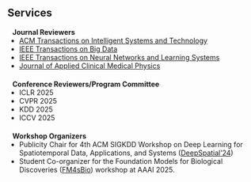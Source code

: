 ## Services
<h4 style="margin:0 10px 0;">Journal Reviewers</h4>

<ul style="margin:0 0 20px;">
    <li><a href="https://dl.acm.org/journal/tist"><autocolor>ACM Transactions on Intelligent Systems and Technology</autocolor></a></li>
    <li><a href="https://ieeexplore.ieee.org/xpl/RecentIssue.jsp?punumber=6687317"><autocolor>IEEE Transactions on Big Data</autocolor></a></li>
    <li><a href="https://ieeexplore.ieee.org/xpl/RecentIssue.jsp?punumber=5962385"><autocolor>IEEE Transactions on Neural Networks and Learning Systems</autocolor></a></li>
    <li><a href="https://aapm.onlinelibrary.wiley.com/journal/15269914"><autocolor>Journal of Applied Clinical Medical Physics</autocolor></a></li>
</ul>

<h4 style="margin:0 10px 0;">Conference Reviewers/Program Committee</h4>

<ul style="margin:0 0 20px;">
    <li>ICLR 2025</li>
    <li>CVPR 2025</li>
    <li>KDD 2025</li>
    <li>ICCV 2025</li>
</ul>

<h4 style="margin:0 10px 0;">Workshop Organizers</h4>

<ul style="margin:0 0 20px;">
    <li>Publicity Chair for 4th ACM SIGKDD Workshop on Deep Learning for Spatiotemporal Data, Applications, and Systems (<a href="https://deepspatial2024.github.io/">DeepSpatial’24</a>)</li>            <li>Student Co-organizer for the Foundation Models for Biological Discoveries (<a href="https://llms4science-community.github.io/aaai2025">FM4sBio</a>) workshop at AAAI 2025.</li>    
</ul>
